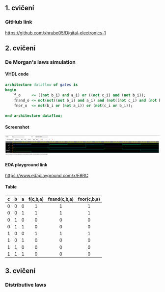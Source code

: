 ## 1. cvičení
### GitHub link
https://github.com/xhrube05/Digital-electronics-1

## 2. cvičení
### De Morgan's laws simulation
#### VHDL code
```vhdl
architecture dataflow of gates is
begin
    f_o     <= ((not b_i) and a_i) or ((not c_i) and (not b_i));
    fnand_o <= not(not((not b_i) and a_i) and (not((not c_i) and (not b_i))));
    fnor_o  <= not(b_i or (not a_i)) or (not(c_i or b_i));

end architecture dataflow;
```
#### Screenshot
![Simulace De Morgan's laws](Images/demorganslawsimulation.png)
#### EDA playground link
https://www.edaplayground.com/x/E8RC
#### Table
| **c** | **b** |**a** | **f(c,b,a)** | **fnand(c,b,a)** | **fnor(c,b,a)** |
| :-: | :-: | :-: | :-: | :-: | :-: |
| 0 | 0 | 0 | 1 | 1 | 1 |
| 0 | 0 | 1 | 1 | 1 | 1 |
| 0 | 1 | 0 | 0 | 0 | 0 |
| 0 | 1 | 1 | 0 | 0 | 0 |
| 1 | 0 | 0 | 1 | 1 | 1 |
| 1 | 0 | 1 | 0 | 0 | 0 |
| 1 | 1 | 0 | 0 | 0 | 0 |
| 1 | 1 | 1 | 0 | 0 | 0 |

## 3. cvičení
### Distributive laws
